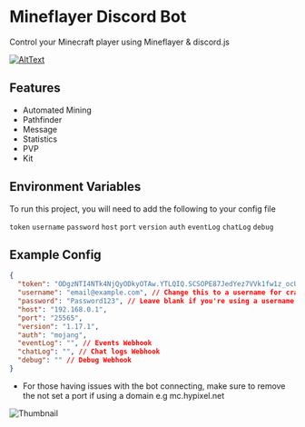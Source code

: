 
# Mineflayer Discord Bot

Control your Minecraft player using Mineflayer & discord.js

[![AltText](https://discordapp.com/api/guilds/883397209306038272/widget.png?style=banner2)](https://discord.gg/numgPDvq5Q)



## Features

- Automated Mining
- Pathfinder
- Message
- Statistics
- PVP
- Kit

## Environment Variables

To run this project, you will need to add the following to your config file

`token`
`username`
`password`
`host`
`port`
`version`
`auth`
`eventLog`
`chatLog`
`debug`

## Example Config

```json
{
  "token": "ODgzNTI4NTk4NjQyODkyOTAw.YTLQIQ.SCSOPE87JedYez7VVk1fw1z_ocU",
  "username": "email@example.com", // Change this to a username for cracked servers
  "password": "Password123", // Leave blank if you're using a username instead of an email
  "host": "192.168.0.1",
  "port": "25565",
  "version": "1.17.1",
  "auth": "mojang",
  "eventLog": "", // Events Webhook
  "chatLog": "", // Chat logs Webhook
  "debug": "" // Debug Webhook
}
```
- For those having issues with the bot connecting, make sure to remove the not set a port if using a domain e.g mc.hypixel.net

![Thumbnail](https://imgur.com/Jg5oTky.png)

